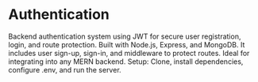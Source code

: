 # Authentication
Backend authentication system using JWT for secure user registration, login, and route protection. Built with Node.js, Express, and MongoDB. It includes user sign-up, sign-in, and middleware to protect routes. Ideal for integrating into any MERN backend. Setup: Clone, install dependencies, configure .env, and run the server.
